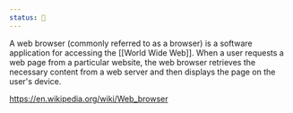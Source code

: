 ```yaml
---
status: 🌱
---
```


A web browser (commonly referred to as a browser) is a software application for accessing the [[World Wide Web]]. When a user requests a web page from a particular website, the web browser retrieves the necessary content from a web server and then displays the page on the user's device.

<https://en.wikipedia.org/wiki/Web_browser>